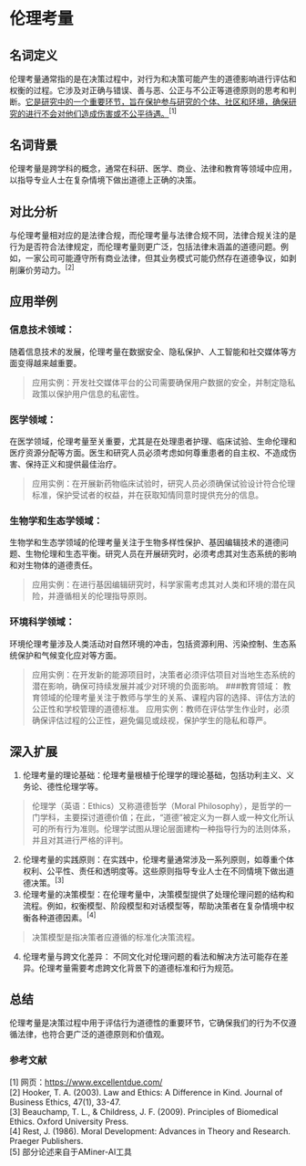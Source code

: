 # 伦理考量
## 名词定义
伦理考量通常指的是在决策过程中，对行为和决策可能产生的道德影响进行评估和权衡的过程。它涉及对正确与错误、善与恶、公正与不公正等道德原则的思考和判断。<u>它是研究中的一个重要环节，旨在保护参与研究的个体、社区和环境，确保研究的进行不会对他们造成伤害或不公平待遇。</u><sup>[1]

## 名词背景
伦理考量是跨学科的概念，通常在科研、医学、商业、法律和教育等领域中应用，以指导专业人士在复杂情境下做出道德上正确的决策。

## 对比分析
与伦理考量相对应的是法律合规，而伦理考量与法律合规不同，法律合规关注的是行为是否符合法律规定，而伦理考量则更广泛，包括法律未涵盖的道德问题。例如，一家公司可能遵守所有商业法律，但其业务模式可能仍然存在道德争议，如剥削廉价劳动力。<sup>[2]

## 应用举例
### 信息技术领域： 
随着信息技术的发展，伦理考量在数据安全、隐私保护、人工智能和社交媒体等方面变得越来越重要。
> 应用实例：开发社交媒体平台的公司需要确保用户数据的安全，并制定隐私政策以保护用户信息的私密性。
### 医学领域： 
在医学领域，伦理考量至关重要，尤其是在处理患者护理、临床试验、生命伦理和医疗资源分配等方面。医生和研究人员必须考虑如何尊重患者的自主权、不造成伤害、保持正义和提供最佳治疗。
> 应用实例：在开展新药物临床试验时，研究人员必须确保试验设计符合伦理标准，保护受试者的权益，并在获取知情同意时提供充分的信息。
### 生物学和生态学领域：
生物学和生态学领域的伦理考量关注于生物多样性保护、基因编辑技术的道德问题、生物伦理和生态平衡。研究人员在开展研究时，必须考虑其对生态系统的影响和对生物体的道德责任。
> 应用实例：在进行基因编辑研究时，科学家需考虑其对人类和环境的潜在风险，并遵循相关的伦理指导原则。
### 环境科学领域： 
环境伦理考量涉及人类活动对自然环境的冲击，包括资源利用、污染控制、生态系统保护和气候变化应对等方面。
> 应用实例：在开发新的能源项目时，决策者必须评估项目对当地生态系统的潜在影响，确保可持续发展并减少对环境的负面影响。
###教育领域：
教育领域的伦理考量关注于教师与学生的关系、课程内容的选择、评估方法的公正性和学校管理的道德标准。
> 应用实例：教师在评估学生作业时，必须确保评估过程的公正性，避免偏见或歧视，保护学生的隐私和尊严。

## 深入扩展
1. 伦理考量的理论基础：伦理考量根植于伦理学的理论基础，包括功利主义、义务论、德性伦理学等。
> 伦理学（英语：Ethics）又称道德哲学（Moral Philosophy），是哲学的一门学科，主要探讨道德价值；在此，“道德”被定义为一群人或一种文化所认可的所有行为准则。伦理学试图从理论层面建构一种指导行为的法则体系，并且对其进行严格的评判。
2. 伦理考量的实践原则：在实践中，伦理考量通常涉及一系列原则，如尊重个体权利、公平性、责任和透明度等。这些原则指导专业人士在不同情境下做出道德决策。<sup>[3]
3. 伦理考量的决策模型：在伦理考量中，决策模型提供了处理伦理问题的结构和流程。例如，权衡模型、阶段模型和对话模型等，帮助决策者在复杂情境中权衡各种道德因素。<sup>[4]
> 决策模型是指决策者应遵循的标准化决策流程。
4. 伦理考量与跨文化差异： 不同文化对伦理问题的看法和解决方法可能存在差异。伦理考量需要考虑跨文化背景下的道德标准和行为规范。
## 总结
伦理考量是决策过程中用于评估行为道德性的重要环节，它确保我们的行为不仅遵循法律，也符合更广泛的道德原则和价值观。
### 参考文献
[1] 网页：https://www.excellentdue.com/    
[2] Hooker, T. A. (2003). Law and Ethics: A Difference in Kind. Journal of Business Ethics, 47(1), 33-47.    
[3] Beauchamp, T. L., & Childress, J. F. (2009). Principles of Biomedical Ethics. Oxford University Press.    
[4] Rest, J. (1986). Moral Development: Advances in Theory and Research. Praeger Publishers.    
[5] 部分论述来自于AMiner-AI工具
